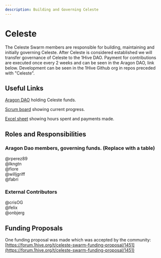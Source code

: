 ```yaml
---
description: Building and Governing Celeste
---
```


# Celeste

The Celeste Swarm members are responsible for building, maintaining and initially governing Celeste. After Celeste is considered established we will transfer governance of Celeste to the 1Hive DAO. Payment for contributions are executed once every 2 weeks and can be seen in the Aragon DAO, link below. Development can be seen in the 1Hive Github org in repos preceded with "Celeste".

## Useful Links

[Aragon DAO](https://aragon.1hive.org/#/celeste) holding Celeste funds.  
  
[Scrum board](https://app.zenhub.com/workspaces/celeste-5f7f3362db531f00238c09ef/board) showing current progress.

[Excel sheet](https://docs.google.com/spreadsheets/d/1h2uippeueDD_lg5XTE70l3mCUU9lgxHyxie8OsAbbFg/edit#gid=0) showing hours spent and payments made.

## Roles and Responsibilities

### Aragon Dao members, governing funds. \(Replace with a table\)

@rperez89  
@lkngtn  
@fiore  
@willjgriff  
@fabri

### External Contributors

@crisOG  
@felix  
@onbjerg

## Funding Proposals

One funding proposal was made which was accepted by the community: [https://forum.1hive.org/t/celeste-swarm-funding-proposal/1451](https://forum.1hive.org/t/celeste-swarm-funding-proposal/1451) 

